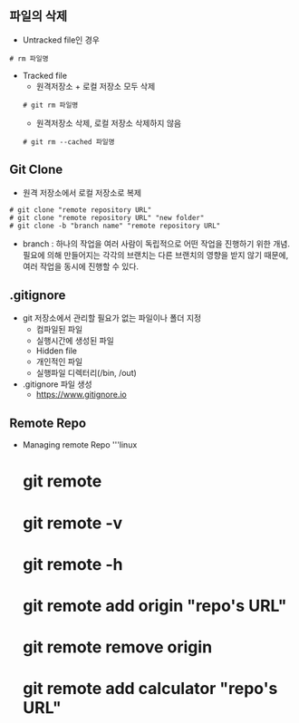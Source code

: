 ## 파일의 삭제
  * Untracked file인 경우
  ```linux
  # rm 파일명
  ```
  * Tracked file
    * 원격저장소 + 로컬 저장소 모두 삭제
    ```linux
    # git rm 파일명
    ```
    * 원격저장소 삭제, 로컬 저장소 삭제하지 않음
    ```linux
    # git rm --cached 파일명
    ```
## Git Clone
  * 원격 저장소에서 로컬 저장소로 복제
  ```linux
  # git clone "remote repository URL"
  # git clone "remote repository URL" "new folder"
  # git clone -b "branch name" "remote repository URL"
  ```
  * branch : 하나의 작업을 여러 사람이 독립적으로 어떤 작업을 진행하기 위한 개념. 필요에 의해 만들어지는 각각의 브랜치는 다른 브랜치의 영향을 받지 않기 때문에, 여러 작업을 동시에 진행할 수 있다.


## .gitignore
  * git 저장소에서 관리할 필요가 없는 파일이나 폴더 지정
    * 컴파일된 파일
    * 실행시간에 생성된 파일
    * Hidden file
    * 개인적인 파일
    * 실행파일 디렉터리(/bin, /out)
  * .gitignore 파일 생성
    * https://www.gitignore.io
  
## Remote Repo
  * Managing remote Repo
    '''linux
    # git remote
    # git remote -v
    # git remote -h
    # git remote add origin "repo's URL"
    # git remote remove origin
    # git remote add calculator "repo's URL"
    ```

